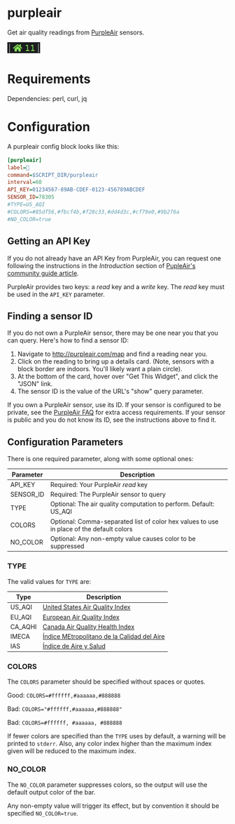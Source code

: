 # purpleair

Get air quality readings from [PurpleAir](http://purpleair.com) sensors.

![](purpleair.png)

# Requirements

Dependencies: perl, curl, jq

# Configuration

A purpleair config block looks like this:

```INI
[purpleair]
label=
command=$SCRIPT_DIR/purpleair
interval=60
API_KEY=01234567-89AB-CDEF-0123-456789ABCDEF
SENSOR_ID=78305
#TYPE=US_AQI
#COLORS=#85df56,#fbcf4b,#f28c33,#dd4d3c,#cf79e0,#9b2f6a
#NO_COLOR=true
```

## Getting an API Key

If you do not already have an API Key from PurpleAir, you can request one following the instructions in the *Introduction* section of [PupleAir's community guide article](https://community.purpleair.com/t/making-api-calls-with-the-purpleair-api/180).

PurpleAir provides two keys: a *read* key and a *write* key. The *read* key must be used in the `API_KEY` parameter.

## Finding a sensor ID

If you do not own a PurpleAir sensor, there may be one near you that you can query. Here's how to find a sensor ID:

1.  Navigate to http://purpleair.com/map and find a reading near you.
1.  Click on the reading to bring up a details card. (Note, sensors with a block border are indoors. You'll likely want a plain circle).
1.  At the bottom of the card, hover over "Get This Widget", and click the "JSON" link.
1.  The sensor ID is the value of the URL's "show" query parameter.

If you own a PurpleAir sensor, use its ID. If your sensor is configured to be private, see the [PurpleAir FAQ](https://www2.purpleair.com/community/faq#hc-access-the-json) for extra access requirements. If your sensor is public and you do not know its ID, see the instructions above to find it.

## Configuration Parameters

There is one required parameter, along with some optional ones:

Parameter | Description
--------- | -----------
API_KEY   | Required: Your PurpleAir *read* key
SENSOR_ID | Required: The PurpleAir sensor to query
TYPE      | Optional: The air quality computation to perform. Default: US_AQI
COLORS    | Optional: Comma-separated list of color hex values to use in place of the default colors
NO_COLOR  | Optional: Any non-empty value causes color to be suppressed

### TYPE

The valid values for `TYPE` are:

Type    | Description
------- | -----------
US_AQI  | [United States Air Quality Index](https://www.airnow.gov/aqi/aqi-basics/)
EU_AQI  | [European Air Quality Index](https://airindex.eea.europa.eu/)
CA_AQHI | [Canada Air Quality Health Index](https://www.canada.ca/en/environment-climate-change/services/air-quality-health-index/about.html)
IMECA   | [Índice MEtropolitano de la Calidad del Aire](https://www.gob.mx/comisionambiental/es/articulos/imeca-indice-metropolitano-de-la-calidad-del-aire)
IAS     | [Índice de Aire y Salud](http://www.aire.cdmx.gob.mx/default.php?opc=%27ZaBhnmI=&dc=%27Zw==)

### COLORS

The `COLORS` parameter should be specified without spaces or quotes.

Good: `COLORS=#ffffff,#aaaaaa,#888888`

Bad: `COLORS="#ffffff,#aaaaaa,#888888"`

Bad: `COLORS=#ffffff, #aaaaaa, #888888`

If fewer colors are specified than the `TYPE` uses by default, a warning will be printed to `stderr`. Also, any color index higher than the maximum index given will be reduced to the maximum index.

### NO_COLOR

The `NO_COLOR` parameter suppresses colors, so the output will use the default output color of the bar.

Any non-empty value will trigger its effect, but by convention it should be specified `NO_COLOR=true`.
